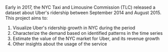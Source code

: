 Early in 2017, the NYC Taxi and Limousine Commission (TLC) released a dataset about Uber's ridership between September 2014 and August 2015.
This project aims to:

1. Visualize Uber's ridership growth in NYC during the period
2. Characterize the demand based on identified patterns in the time series
3. Estimate the value of the NYC market for Uber, and its revenue growth
4. Other insights about the usage of the service
